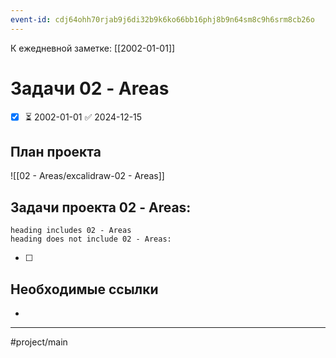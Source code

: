 ```yaml
---
event-id: cdj64ohh70rjab9j6di32b9k6ko66bb16phj8b9n64sm8c9h6srm8cb26o
---
```

К ежедневной заметке: [[2002-01-01]]
#  Задачи 02 - Areas
- [x]  ⏳ 2002-01-01 ✅ 2024-12-15
## План проекта
![[02 - Areas/excalidraw-02 - Areas]]
## Задачи проекта 02 - Areas:
```tasks
heading includes 02 - Areas
heading does not include 02 - Areas:
```
- [ ]
## Необходимые ссылки
- 
---
#project/main